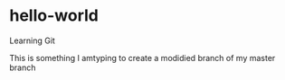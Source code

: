 # hello-world
Learning Git

This is something I amtyping to create a modidied branch of my master branch

